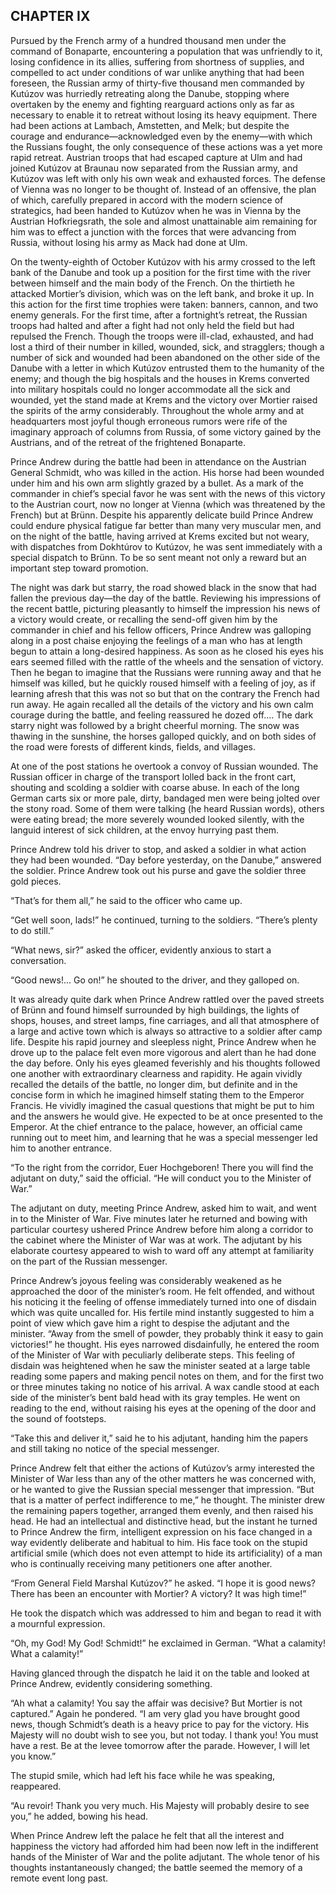 ## CHAPTER IX

Pursued by the French army of a hundred thousand men under the command
of Bonaparte, encountering a population that was unfriendly to it,
losing confidence in its allies, suffering from shortness of supplies,
and compelled to act under conditions of war unlike anything that had
been foreseen, the Russian army of thirty-five thousand men commanded
by Kutúzov was hurriedly retreating along the Danube, stopping where
overtaken by the enemy and fighting rearguard actions only as far as
necessary to enable it to retreat without losing its heavy equipment.
There had been actions at Lambach, Amstetten, and Melk; but despite the
courage and endurance—acknowledged even by the enemy—with which the
Russians fought, the only consequence of these actions was a yet more
rapid retreat. Austrian troops that had escaped capture at Ulm and had
joined Kutúzov at Braunau now separated from the Russian army, and
Kutúzov was left with only his own weak and exhausted forces. The
defense of Vienna was no longer to be thought of. Instead of an
offensive, the plan of which, carefully prepared in accord with the
modern science of strategics, had been handed to Kutúzov when he was in
Vienna by the Austrian Hofkriegsrath, the sole and almost unattainable
aim remaining for him was to effect a junction with the forces that were
advancing from Russia, without losing his army as Mack had done at Ulm.

On the twenty-eighth of October Kutúzov with his army crossed to the
left bank of the Danube and took up a position for the first time
with the river between himself and the main body of the French. On the
thirtieth he attacked Mortier’s division, which was on the left bank,
and broke it up. In this action for the first time trophies were taken:
banners, cannon, and two enemy generals. For the first time, after a
fortnight’s retreat, the Russian troops had halted and after a fight
had not only held the field but had repulsed the French. Though the
troops were ill-clad, exhausted, and had lost a third of their number
in killed, wounded, sick, and stragglers; though a number of sick and
wounded had been abandoned on the other side of the Danube with a letter
in which Kutúzov entrusted them to the humanity of the enemy; and
though the big hospitals and the houses in Krems converted into military
hospitals could no longer accommodate all the sick and wounded, yet the
stand made at Krems and the victory over Mortier raised the spirits of
the army considerably. Throughout the whole army and at headquarters
most joyful though erroneous rumors were rife of the imaginary approach
of columns from Russia, of some victory gained by the Austrians, and of
the retreat of the frightened Bonaparte.

Prince Andrew during the battle had been in attendance on the Austrian
General Schmidt, who was killed in the action. His horse had been
wounded under him and his own arm slightly grazed by a bullet. As a mark
of the commander in chief’s special favor he was sent with the news of
this victory to the Austrian court, now no longer at Vienna (which was
threatened by the French) but at Brünn. Despite his apparently delicate
build Prince Andrew could endure physical fatigue far better than many
very muscular men, and on the night of the battle, having arrived
at Krems excited but not weary, with dispatches from Dokhtúrov to
Kutúzov, he was sent immediately with a special dispatch to Brünn.
To be so sent meant not only a reward but an important step toward
promotion.

The night was dark but starry, the road showed black in the snow that
had fallen the previous day—the day of the battle. Reviewing his
impressions of the recent battle, picturing pleasantly to himself the
impression his news of a victory would create, or recalling the send-off
given him by the commander in chief and his fellow officers, Prince
Andrew was galloping along in a post chaise enjoying the feelings of a
man who has at length begun to attain a long-desired happiness. As soon
as he closed his eyes his ears seemed filled with the rattle of the
wheels and the sensation of victory. Then he began to imagine that
the Russians were running away and that he himself was killed, but he
quickly roused himself with a feeling of joy, as if learning afresh that
this was not so but that on the contrary the French had run away. He
again recalled all the details of the victory and his own calm courage
during the battle, and feeling reassured he dozed off.... The dark
starry night was followed by a bright cheerful morning. The snow was
thawing in the sunshine, the horses galloped quickly, and on both sides
of the road were forests of different kinds, fields, and villages.

At one of the post stations he overtook a convoy of Russian wounded.
The Russian officer in charge of the transport lolled back in the front
cart, shouting and scolding a soldier with coarse abuse. In each of
the long German carts six or more pale, dirty, bandaged men were being
jolted over the stony road. Some of them were talking (he heard Russian
words), others were eating bread; the more severely wounded looked
silently, with the languid interest of sick children, at the envoy
hurrying past them.

Prince Andrew told his driver to stop, and asked a soldier in what
action they had been wounded. “Day before yesterday, on the Danube,”
answered the soldier. Prince Andrew took out his purse and gave the
soldier three gold pieces.

“That’s for them all,” he said to the officer who came up.

“Get well soon, lads!” he continued, turning to the soldiers.
“There’s plenty to do still.”

“What news, sir?” asked the officer, evidently anxious to start a
conversation.

“Good news!... Go on!” he shouted to the driver, and they galloped
on.

It was already quite dark when Prince Andrew rattled over the paved
streets of Brünn and found himself surrounded by high buildings, the
lights of shops, houses, and street lamps, fine carriages, and all that
atmosphere of a large and active town which is always so attractive to a
soldier after camp life. Despite his rapid journey and sleepless night,
Prince Andrew when he drove up to the palace felt even more vigorous and
alert than he had done the day before. Only his eyes gleamed feverishly
and his thoughts followed one another with extraordinary clearness and
rapidity. He again vividly recalled the details of the battle, no longer
dim, but definite and in the concise form in which he imagined himself
stating them to the Emperor Francis. He vividly imagined the casual
questions that might be put to him and the answers he would give. He
expected to be at once presented to the Emperor. At the chief entrance
to the palace, however, an official came running out to meet him, and
learning that he was a special messenger led him to another entrance.

“To the right from the corridor, Euer Hochgeboren! There you will find
the adjutant on duty,” said the official. “He will conduct you to
the Minister of War.”

The adjutant on duty, meeting Prince Andrew, asked him to wait, and went
in to the Minister of War. Five minutes later he returned and bowing
with particular courtesy ushered Prince Andrew before him along a
corridor to the cabinet where the Minister of War was at work. The
adjutant by his elaborate courtesy appeared to wish to ward off any
attempt at familiarity on the part of the Russian messenger.

Prince Andrew’s joyous feeling was considerably weakened as he
approached the door of the minister’s room. He felt offended, and
without his noticing it the feeling of offense immediately turned into
one of disdain which was quite uncalled for. His fertile mind instantly
suggested to him a point of view which gave him a right to despise
the adjutant and the minister. “Away from the smell of powder, they
probably think it easy to gain victories!” he thought. His eyes
narrowed disdainfully, he entered the room of the Minister of War with
peculiarly deliberate steps. This feeling of disdain was heightened
when he saw the minister seated at a large table reading some papers
and making pencil notes on them, and for the first two or three minutes
taking no notice of his arrival. A wax candle stood at each side of the
minister’s bent bald head with its gray temples. He went on reading
to the end, without raising his eyes at the opening of the door and the
sound of footsteps.

“Take this and deliver it,” said he to his adjutant, handing him the
papers and still taking no notice of the special messenger.

Prince Andrew felt that either the actions of Kutúzov’s army
interested the Minister of War less than any of the other matters he was
concerned with, or he wanted to give the Russian special messenger that
impression. “But that is a matter of perfect indifference to me,” he
thought. The minister drew the remaining papers together, arranged them
evenly, and then raised his head. He had an intellectual and distinctive
head, but the instant he turned to Prince Andrew the firm, intelligent
expression on his face changed in a way evidently deliberate and
habitual to him. His face took on the stupid artificial smile (which
does not even attempt to hide its artificiality) of a man who is
continually receiving many petitioners one after another.

“From General Field Marshal Kutúzov?” he asked. “I hope it is
good news? There has been an encounter with Mortier? A victory? It was
high time!”

He took the dispatch which was addressed to him and began to read it
with a mournful expression.

“Oh, my God! My God! Schmidt!” he exclaimed in German. “What a
calamity! What a calamity!”

Having glanced through the dispatch he laid it on the table and looked
at Prince Andrew, evidently considering something.

“Ah what a calamity! You say the affair was decisive? But Mortier is
not captured.” Again he pondered. “I am very glad you have brought
good news, though Schmidt’s death is a heavy price to pay for the
victory. His Majesty will no doubt wish to see you, but not today. I
thank you! You must have a rest. Be at the levee tomorrow after the
parade. However, I will let you know.”

The stupid smile, which had left his face while he was speaking,
reappeared.

“Au revoir! Thank you very much. His Majesty will probably desire to
see you,” he added, bowing his head.

When Prince Andrew left the palace he felt that all the interest
and happiness the victory had afforded him had been now left in the
indifferent hands of the Minister of War and the polite adjutant. The
whole tenor of his thoughts instantaneously changed; the battle seemed
the memory of a remote event long past.





